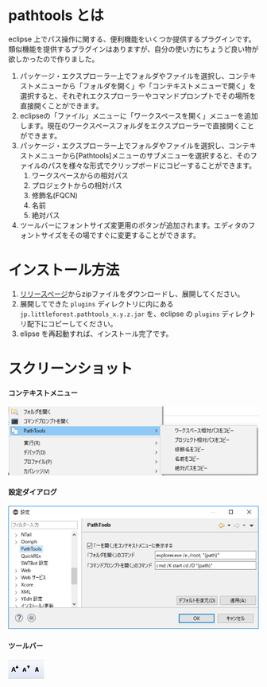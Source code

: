# pathtools とは

eclipse 上でパス操作に関する、便利機能をいくつか提供するプラグインです。類似機能を提供するプラグインはありますが、自分の使い方にちょうど良い物が欲しかったので作りました。

1. パッケージ・エクスプローラー上でフォルダやファイルを選択し、コンテキストメニューから「フォルダを開く」や「コンテキストメニューで開く」を選択すると、それぞれエクスプローラーやコマンドプロンプトでその場所を直接開くことができます。
1. eclipseの「ファイル」メニューに「ワークスペースを開く」メニューを追加します。現在のワークスペースフォルダをエクスプローラーで直接開くことができます。
1. パッケージ・エクスプローラー上でフォルダやファイルを選択し、コンテキストメニューから[Pathtools]メニューのサブメニューを選択すると、そのファイルのパスを様々な形式でクリップボードにコピーすることができます。
	1. ワークスペースからの相対パス
	1. プロジェクトからの相対パス
	1. 修飾名(FQCN)
	1. 名前
	1. 絶対パス
1. ツールバーにフォントサイズ変更用のボタンが追加されます。エディタのフォントサイズをその場ですぐに変更することができます。

# インストール方法

1. [リリースページ](https://github.com/little-forest/pathtools/tree/master/releases)からzipファイルをダウンロードし、展開してください。
1. 展開してできた `plugins` ディレクトリに内にある `jp.littleforest.pathtools_x.y.z.jar` を、eclipse の `plugins` ディレクトリ配下にコピーしてください。
1. elipse を再起動すれば、インストール完了です。


# スクリーンショット

#### コンテキストメニュー
![コンテキストメニュー](https://raw.githubusercontent.com/little-forest/pathtools/images/images/pathtools.png)

#### 設定ダイアログ
![設定ダイアログ](https://raw.githubusercontent.com/little-forest/pathtools/images/images/preference.png)

#### ツールバー
![ツールバー](https://raw.githubusercontent.com/little-forest/pathtools/images/images/toolbar.png)

